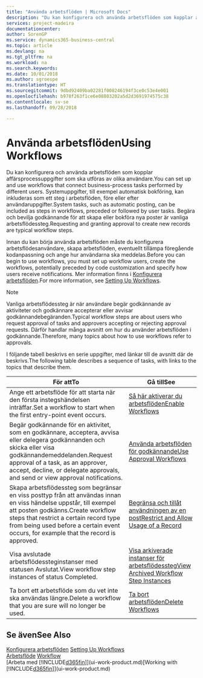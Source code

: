 ```yaml
---
title: "Använda arbetsflöden | Microsoft Docs"
description: "Du kan konfigurera och använda arbetsflöden som kopplar affärsprocessuppgifter som ska utföras av olika användare. Systemuppgifter, till exempel automatisk bokföring, kan inkluderas som ett steg i arbetsflöden, före eller efter användaruppgifter. Begära och bevilja godkännande för att skapa eller bokföra nya poster är vanliga arbetsflödessteg."
services: project-madeira
documentationcenter: 
author: SorenGP
ms.service: dynamics365-business-central
ms.topic: article
ms.devlang: na
ms.tgt_pltfrm: na
ms.workload: na
ms.search.keywords: 
ms.date: 10/01/2018
ms.author: sgroespe
ms.translationtype: HT
ms.sourcegitcommit: 9dbd92409ba02281f008246194f3ce0c53e4e001
ms.openlocfilehash: b978f263f1ce6e08803202a5d2d3691974575c38
ms.contentlocale: sv-se
ms.lasthandoff: 09/28/2018

---
```

# <a name="using-workflows"></a><span data-ttu-id="efb1b-105">Använda arbetsflöden</span><span class="sxs-lookup"><span data-stu-id="efb1b-105">Using Workflows</span></span>
<span data-ttu-id="efb1b-106">Du kan konfigurera och använda arbetsflöden som kopplar affärsprocessuppgifter som ska utföras av olika användare.</span><span class="sxs-lookup"><span data-stu-id="efb1b-106">You can set up and use workflows that connect business-process tasks performed by different users.</span></span> <span data-ttu-id="efb1b-107">Systemuppgifter, till exempel automatisk bokföring, kan inkluderas som ett steg i arbetsflöden, före eller efter användaruppgifter.</span><span class="sxs-lookup"><span data-stu-id="efb1b-107">System tasks, such as automatic posting, can be included as steps in workflows, preceded or followed by user tasks.</span></span> <span data-ttu-id="efb1b-108">Begära och bevilja godkännande för att skapa eller bokföra nya poster är vanliga arbetsflödessteg.</span><span class="sxs-lookup"><span data-stu-id="efb1b-108">Requesting and granting approval to create new records are typical workflow steps.</span></span>  

 <span data-ttu-id="efb1b-109">Innan du kan börja använda arbetsflöden måste du konfigurera arbetsflödesanvändare, skapa arbetsflöden, eventuellt tillämpa föregående kodanpassning och ange hur användarna ska meddelas.</span><span class="sxs-lookup"><span data-stu-id="efb1b-109">Before you can begin to use workflows, you must set up workflow users, create the workflows, potentially preceded by code customization and specify how users receive notifications.</span></span> <span data-ttu-id="efb1b-110">Mer information finns i [Konfigurera arbetsflöden](across-set-up-workflows.md).</span><span class="sxs-lookup"><span data-stu-id="efb1b-110">For more information, see [Setting Up Workflows](across-set-up-workflows.md).</span></span>  

> [!NOTE]  
>  <span data-ttu-id="efb1b-111">Vanliga arbetsflödessteg är när användare begär godkännande av aktiviteter och godkännare accepterar eller avvisar godkännandebegäranden.</span><span class="sxs-lookup"><span data-stu-id="efb1b-111">Typical workflow steps are about users who request approval of tasks and approvers accepting or rejecting approval requests.</span></span> <span data-ttu-id="efb1b-112">Därför handlar många avsnitt om hur du använder arbetsflöden i godkännande.</span><span class="sxs-lookup"><span data-stu-id="efb1b-112">Therefore, many topics about how to use workflows refer to approvals.</span></span>  

 <span data-ttu-id="efb1b-113">I följande tabell beskrivs en serie uppgifter, med länkar till de avsnitt där de beskrivs.</span><span class="sxs-lookup"><span data-stu-id="efb1b-113">The following table describes a sequence of tasks, with links to the topics that describe them.</span></span>  

|<span data-ttu-id="efb1b-114">**För att**</span><span class="sxs-lookup"><span data-stu-id="efb1b-114">**To**</span></span>|<span data-ttu-id="efb1b-115">**Gå till**</span><span class="sxs-lookup"><span data-stu-id="efb1b-115">**See**</span></span>|  
|------------|-------------|  
|<span data-ttu-id="efb1b-116">Ange ett arbetsflöde för att starta när den första instegshändelsen inträffar.</span><span class="sxs-lookup"><span data-stu-id="efb1b-116">Set a workflow to start when the first entry-point event occurs.</span></span>|[<span data-ttu-id="efb1b-117">Så här aktiverar du arbetsflöden</span><span class="sxs-lookup"><span data-stu-id="efb1b-117">Enable Workflows</span></span>](across-how-to-enable-workflows.md)|  
|<span data-ttu-id="efb1b-118">Begär godkännande för en aktivitet, som en godkännare, acceptera, avvisa eller delegera godkännanden och skicka eller visa godkännandemeddelanden.</span><span class="sxs-lookup"><span data-stu-id="efb1b-118">Request approval of a task, as an approver, accept, decline, or delegate approvals, and send or view approval notifications.</span></span>|[<span data-ttu-id="efb1b-119">Använda arbetsflöden för godkännande</span><span class="sxs-lookup"><span data-stu-id="efb1b-119">Use Approval Workflows</span></span>](across-how-use-approval-workflows.md)|  
|<span data-ttu-id="efb1b-120">Skapa arbetsflödessteg som begränsar en viss posttyp från att användas innan en viss händelse uppstår, till exempel att posten godkänns.</span><span class="sxs-lookup"><span data-stu-id="efb1b-120">Create workflow steps that restrict a certain record type from being used before a certain event occurs, for example that the record is approved.</span></span>|[<span data-ttu-id="efb1b-121">Begränsa och tillåt användningen av en post</span><span class="sxs-lookup"><span data-stu-id="efb1b-121">Restrict and Allow Usage of a Record</span></span>](across-how-to-restrict-and-allow-usage-of-a-record.md)|  
|<span data-ttu-id="efb1b-122">Visa avslutade arbetsflödessteginstanser med statusen Avslutat.</span><span class="sxs-lookup"><span data-stu-id="efb1b-122">View workflow step instances of status Completed.</span></span>|[<span data-ttu-id="efb1b-123">Visa arkiverade instanser för arbetsflödessteg</span><span class="sxs-lookup"><span data-stu-id="efb1b-123">View Archived Workflow Step Instances</span></span>](across-how-to-view-archived-workflow-step-instances.md)|  
|<span data-ttu-id="efb1b-124">Ta bort ett arbetsflöde som du vet inte ska användas längre.</span><span class="sxs-lookup"><span data-stu-id="efb1b-124">Delete a workflow that you are sure will no longer be used.</span></span>|[<span data-ttu-id="efb1b-125">Ta bort arbetsflöden</span><span class="sxs-lookup"><span data-stu-id="efb1b-125">Delete Workflows</span></span>](across-how-to-delete-workflows.md)|  

## <a name="see-also"></a><span data-ttu-id="efb1b-126">Se även</span><span class="sxs-lookup"><span data-stu-id="efb1b-126">See Also</span></span>  
<span data-ttu-id="efb1b-127">[Konfigurera arbetsflöden](across-set-up-workflows.md) </span><span class="sxs-lookup"><span data-stu-id="efb1b-127">[Setting Up Workflows](across-set-up-workflows.md) </span></span>  
<span data-ttu-id="efb1b-128">[Arbetsflöde](across-workflow.md) </span><span class="sxs-lookup"><span data-stu-id="efb1b-128">[Workflow](across-workflow.md) </span></span>  
<span data-ttu-id="efb1b-129">[Arbeta med [!INCLUDE[d365fin](includes/d365fin_md.md)]](ui-work-product.md)</span><span class="sxs-lookup"><span data-stu-id="efb1b-129">[Working with [!INCLUDE[d365fin](includes/d365fin_md.md)]](ui-work-product.md)</span></span>

